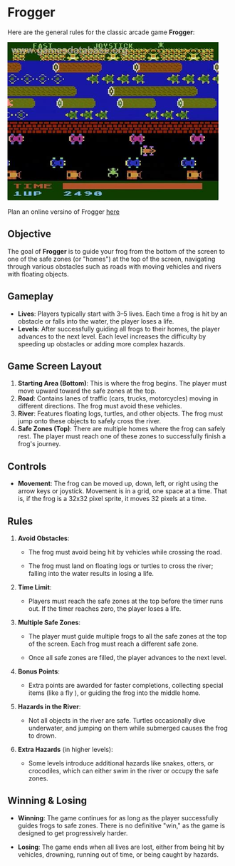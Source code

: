 # Frogger

Here are the general rules for the classic arcade game **Frogger**:

![example](images/frogger_example.png)

Plan an online versino of Frogger [here](https://wcgunter.github.io/Frogger-JS/)
## Objective

The goal of **Frogger** is to guide your frog from the bottom of the screen to
one of the safe zones (or "homes") at the top of the screen, navigating through
various obstacles such as roads with moving vehicles and rivers with floating
objects.

## Gameplay

- **Lives**: Players typically start with 3–5 lives. Each time a frog is hit by
  an obstacle or falls into the water, the player loses a life.
- **Levels**: After successfully guiding all frogs to their homes, the player
  advances to the next level. Each level increases the difficulty by speeding up
  obstacles or adding more complex hazards.

## Game Screen Layout

1. **Starting Area (Bottom)**: This is where the frog begins. The player must
   move upward toward the safe zones at the top.
2. **Road**: Contains lanes of traffic (cars, trucks, motorcycles) moving in
   different directions. The frog must avoid these vehicles.
3. **River**: Features floating logs, turtles, and other objects. The frog must
   jump onto these objects to safely cross the river.
4. **Safe Zones (Top)**: There are multiple homes where the frog can safely
   rest. The player must reach one of these zones to successfully finish a
   frog's journey.

## Controls

- **Movement**: The frog can be moved up, down, left, or right using the arrow
  keys or joystick. Movement is in a grid, one space at a time. That is, if the frog is
  a 32x32 pixel sprite, it moves 32 pixels at a time.

## Rules
1. **Avoid Obstacles**: 
   - The frog must avoid being hit by vehicles while crossing the road.

   - The frog must land on floating logs or turtles to cross the river; falling
     into the water results in losing a life.
   
2. **Time Limit**: 
   - Players must reach the safe zones at the top before the timer runs out. If
     the timer reaches zero, the player loses a life.

3. **Multiple Safe Zones**: 
   - The player must guide multiple frogs to all the safe zones at the top of
     the screen. Each frog must reach a different safe zone.

   - Once all safe zones are filled, the player advances to the next level.

4. **Bonus Points**:
   - Extra points are awarded for faster completions, collecting special items
     (like a fly ), or guiding the frog into the middle home.
   
5. **Hazards in the River**: 
   - Not all objects in the river are safe. Turtles occasionally dive
     underwater, and jumping on them while submerged causes the frog to drown.

6. **Extra Hazards** (in higher levels):
   - Some levels introduce additional hazards like snakes, otters, or
     crocodiles, which can either swim in the river or occupy the safe zones.

## Winning & Losing

- **Winning**: The game continues for as long as the player successfully guides
  frogs to safe zones. There is no definitive "win," as the game is designed to
  get progressively harder.

- **Losing**: The game ends when all lives are lost, either from being hit by vehicles, drowning, running out of time, or being caught by hazards.
